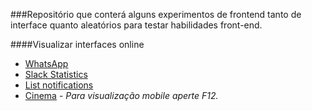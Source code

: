 ###Repositório que conterá alguns experimentos de frontend tanto de interface quanto aleatórios para testar habilidades front-end.

####Visualizar interfaces online

- [WhatsApp](http://marlysson.github.io/lab-frontend/WhatsApp/)
- [Slack Statistics](http://marlysson.github.io/lab-frontend/Slack-statistics/)
- [List notifications](https://marlysson.github.io/lab-frontend/Notifica%C3%A7%C3%B5es/)
- [Cinema](https://marlysson.github.io/lab-frontend/Cinema-app/) - _Para visualização mobile aperte F12._

